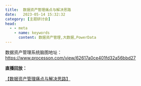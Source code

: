 ```yaml
---
title:  数据资产管理痛点与解决思路
date:   2023-05-14 15:32:32
category: [主题研讨会]
head:
  - - meta
    - name: keywords
      content: 数据资产管理,大数据,PowerData
---
```



数据资产管理系统脑图地址：https://www.processon.com/view/62617a0ce401fd32a56bbd27

**直播回放：**

[【数据资产管理痛点与解决思路】 ]( https://www.bilibili.com/video/BV1za4y137T8/?share_source=copy_web&vd_source=d1bac0701e54235f77c09450bd09e77a)